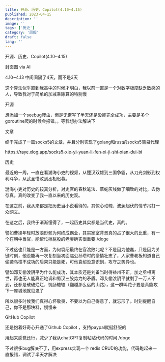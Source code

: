 ```yaml
---
title: 开源、历史、Copilot(4.10~4.15)
published: 2023-04-15
description: ''
image: ''
tags: ['历史']
category: '周报'
draft: false
lang: ''
---
```

 开源、历史、Copilot(4.10~4.15)


<!-- ![220541](./attachments/bafybeibxdsx4ko2ined5stcjoepinehviati6xmkx5u4hpwgknufj2dqgy.png) -->

封面图 via AI


4.10~4.13 中间间隔了4天，而不是3天

这个算法似乎直到我高中的时候才明白，我以前一直是一个对数字极度缺乏敏感的人，导致我对于简单的加减乘除算的特别慢

 开源

想添加一个seebug爬虫，但是无奈写了半天还是没能完全成功，主要是多个goroutine爬的时候会报错。。等我想办法解决下


 文章

终于完成了一篇socks5的文章，并且分别实现了golang和rust的socks5简易代理

https://raye.xlog.app/socks5-xie-yi-yuan-li-fen-xi-ji-shi-xian-dui-bi 


 历史

最近的一周，一直在看渤海小吏的视频，从楚汉双雄到三国争霸，从刀光剑影到权利斗争，从武圣惜败到丞相迟暮。

渤海小吏对历史的较真分析，对史官的春秋笔法、草蛇灰线做了细致的对比，去伪存真。真的改变了我一直以来的历史观。

在这之前，我从来都是把历史当小说看待的，其惊心动魄、波澜起伏的情节吊打一众网文。

在这之后，我终于渐渐懂得了，一起历史其实都是当代史，真的。

譬如曹操年轻时放浪形骸为何终成霸业，其实家室背景真的占了很大的比重，有一个在朝中当官，能帮忙擦屁股的老爹确实很重要 /doge  

不过这也只能是一方面，为何袁绍最终在官渡败北呢？不是因为他蠢，只是因为关键时刻，他没能再一次复刻当初面临公孙瓒时的豪情壮志了，人家曹老板知道自己偷袭乌桓不成功的后果只能是死，可他袁绍没意识到，攻守之势异也。

譬如邓艾偷渡阴平为什么能成功，其本质还是刘备当时得益州不正，加之丞相离世，再也无人能真正地调和蜀汉三股势力的矛盾。邓艾偷渡阴平就剩了一万人不到，还都是破破烂烂，饥肠辘辘（翻越那么远的山路），这一群叫花子要是真能攻下一座城池就见鬼了

所以很多时候我们真得心怀敬畏，不要以为自己得意了，就忘形了。时刻提醒自己，你不是那块料，慢慢来

 GitHub Copilot

还是抱着好奇心开通了Github Copilot ，支持paypal就挺舒服的

用起来感觉还行，减少了我从chatGPT复制粘贴代码的时间 /doge

不过很多bug解决不了，用express实现一个 redis CRUD的功能，代码跑起来一直报错，调试了半天才解决

